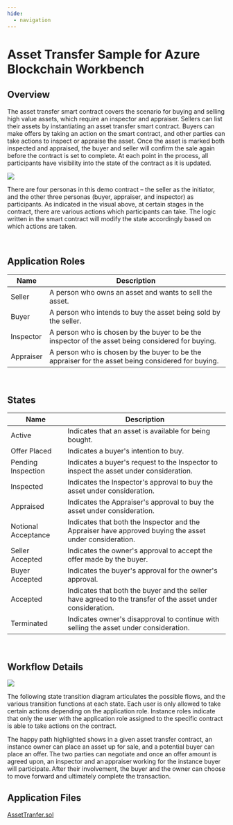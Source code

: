 ```yaml
---
hide:
  - navigation
---
```


Asset Transfer Sample for Azure Blockchain Workbench
====================================================

Overview
---------

The asset transfer smart contract covers the scenario for buying and selling
high value assets, which require an inspector and appraiser. Sellers can list
their assets by instantiating an asset transfer smart contract. Buyers can make
offers by taking an action on the smart contract, and other parties can take
actions to inspect or appraise the asset. Once the asset is marked both
inspected and appraised, the buyer and seller will confirm the sale again before
the contract is set to complete. At each point in the process, all participants
have visibility into the state of the contract as it is updated.

![](https://raw.githubusercontent.com/caleteeter/asset-transfer/master/media/1b35fd81aa303d9030594e43d738a625.jpg)

There are four personas in this demo contract – the seller as the initiator, and
the other three personas (buyer, appraiser, and inspector) as participants. As
indicated in the visual above, at certain stages in the contract, there are
various actions which participants can take. The logic written in the smart
contract will modify the state accordingly based on which actions are taken.

<br />

Application Roles
------------------

| Name       | Description                                                                                         |
|------------|-----------------------------------------------------------------------------------------------------|
| Seller | A person who owns an asset and wants to sell the asset. |
| Buyer | A person who intends to buy the asset being sold by the seller. |
| Inspector | A person who is chosen by the buyer to be the inspector of the asset being considered for buying. |
| Appraiser | A person who is chosen by the buyer to be the appraiser for the asset being considered for buying. |

<br />

States
-------

| Name                 | Description                                                                                                 |
|----------------------|-------------------------------------------------------------------------------------------------------------|
| Active | Indicates that an asset is available for being bought. |
| Offer Placed | Indicates a buyer's intention to buy. |
| Pending Inspection | Indicates a buyer's request to the Inspector to inspect the asset under consideration. |
| Inspected | Indicates the Inspector's approval to buy the asset under consideration. |
| Appraised | Indicates the Appraiser's approval to buy the asset under consideration. |
| Notional Acceptance | Indicates that both the Inspector and the Appraiser have approved buying the asset under consideration. |
| Seller Accepted | Indicates the owner's approval to accept the offer made by the buyer. |
| Buyer Accepted | Indicates the buyer's approval for the owner's approval. |
| Accepted | Indicates that both the buyer and the seller have agreed to the transfer of the asset under consideration. |
| Terminated | Indicates owner's disapproval to continue with selling the asset under consideration. |

<br />

Workflow Details
----------------

![](https://raw.githubusercontent.com/truffle-box/azure-asset-transfer-box/master/media/1a14a6336d8a8b1adfe5c3689ab954b2.png)

The following state transition diagram articulates the possible flows, and the
various transition functions at each state. Each user is only allowed to take
certain actions depending on the application role. Instance roles indicate that
only the user with the application role assigned to the specific contract is
able to take actions on the contract.

The happy path highlighted shows in a given asset transfer contract, an instance
owner can place an asset up for sale, and a potential buyer can place an
offer. The two parties can negotiate and once an offer amount is agreed upon, an
inspector and an appraiser working for the instance buyer will
participate. After their involvement, the buyer and the owner can choose to move
forward and ultimately complete the transaction.

Application Files
-----------------

[AssetTranfer.sol](https://raw.githubusercontent.com/truffle-box/azure-asset-transfer-box/master/contracts/AssetTransfer.sol)
